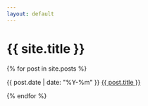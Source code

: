 ```yaml
---
layout: default
---
```

<h1 class="site-title">{{ site.title }}</h1>

<div class="index">
  {% for post in site.posts %}
  <p class="entry">
    <span class="date">{{ post.date | date: "%Y-%m" }}</span>
    <a href="{{ post.url | prepend: site.baseurl }}">{{ post.title }}</a>
  </p>
  {% endfor %}
</div>
